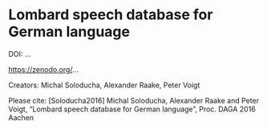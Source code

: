 # Lombard speech database for German language

DOI: ...

https://zenodo.org/...

Creators:
Michal Soloducha, Alexander Raake, Peter Voigt

Please cite:
[Soloducha2016]	Michal Soloducha, Alexander Raake and Peter Voigt, “Lombard speech database for German language”, Proc. DAGA 2016 Aachen
